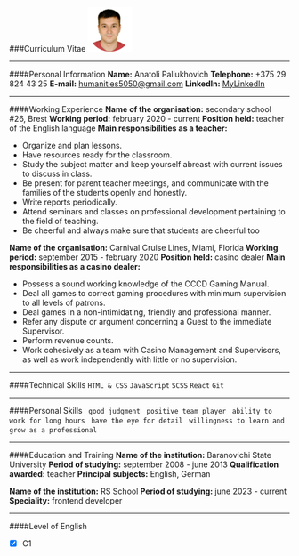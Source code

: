 ###Curriculum Vitae
![myphoto](photo.png)
***
####Personal Information
__Name:__	Anatoli Paliukhovich
__Telephone:__	+375 29 824 43 25
__E-mail:__	humanities5050@gmail.com
__LinkedIn:__ [MyLinkedIn](https://www.linkedin.com/feed/)
***
####Working Experience
__Name of the organisation:__ secondary school #26, Brest
__Working period:__ february 2020 - current
__Position held:__ teacher of the English language
__Main responsibilities as a teacher:__ 
* Organize and plan lessons. 
* Have resources ready for the classroom. 
* Study the subject matter and keep yourself abreast with current 
issues to discuss in class. 
* Be present for parent teacher meetings, and communicate with 
the families of the students openly and honestly. 
* Write reports periodically. 
* Attend seminars and classes on professional development 
pertaining to the field of teaching. 
* Be cheerful and always make sure that students are cheerful 
too

__Name of the organisation:__ Carnival Cruise Lines, Miami, Florida
__Working period:__ september 2015 - february 2020
__Position held:__ casino dealer
__Main responsibilities as a casino dealer:__ 
* Possess a sound working knowledge of the CCCD Gaming 
Manual. 
* Deal all games to correct gaming procedures with minimum 
supervision to all levels of patrons.
* Deal games in a non-intimidating, friendly and professional 
manner. 
* Refer any dispute or argument concerning a Guest to the 
immediate Supervisor. 
* Perform revenue counts. 
* Work cohesively as a team with Casino Management and 
Supervisors, as well as work independently with little or no 
supervision. 
***
####Technical Skills
` HTML & CSS ` ` JavaScript ` ` SCSS ` ` React ` ` Git `
***
####Personal Skills
` good judgment` ` positive team player` ` ability to work for long hours` ` have the eye for detail` ` willingness to learn and grow as a professional`
***
####Education and Training
__Name of the institution:__ Baranovichi State University
__Period of studying:__ september 2008 - june 2013
__Qualification awarded:__ teacher
__Principal subjects:__ English, German

__Name of the institution:__ RS School
__Period of studying:__ june 2023 - current
__Speciality:__ frontend developer
***
####Level of English
- [x]  C1




